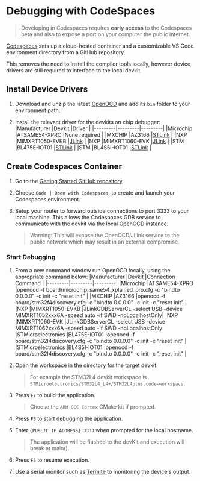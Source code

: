 # Debugging with CodeSpaces

> Developing in Codespaces requires **early access** to the Codespaces beta and also to expose a port on your computer the public internet.

[Codespaces](https://github.com/features/codespaces) sets up a cloud-hosted container and a customizable VS Code environment directory from a GitHub repository. 

This removes the need to install the compiler tools locally, however device drivers are still required to interface to the local devkit.

## Install Device Drivers

1. Download and unzip the latest [OpenOCD](https://gnutoolchains.com/arm-eabi/openocd) and add its `bin` folder to your environment path.

1. Install the relevant driver for the devkits on chip debugger:
    |Manufacturer |Devkit |Driver |
    |---------|---------|---------|
    |Microchip |ATSAME54-XPRO |None required |
    |MXCHIP |AZ3166 |[STLink](https://www.st.com/en/development-tools/stsw-link004.html) |
    |NXP |MIMXRT1050-EVKB |[JLink](https://www.segger.com/downloads/jlink#J-LinkSoftwareAndDocumentationPack) |
    |NXP |MIMXRT1060-EVK |[JLink](https://www.segger.com/downloads/jlink#J-LinkSoftwareAndDocumentationPack) |
    |STM |BL475E-IOT01 |[STLink](https://www.st.com/en/development-tools/stsw-link004.html) |
    |STM |BL4S5I-IOT01 |[STLink](https://www.st.com/en/development-tools/stsw-link004.html) |

## Create Codespaces Container

1. Go to the [Getting Started GitHub repository](https://github.com/azure-rtos/getting-started).

1. Choose `Code | Open with Codespaces`, to create and launch your Codespaces environment.

1. Setup your router to forward outside connections to port 3333 to your local machine. This allows the Codespaces GDB service to communicate with the devkit via the local OpenOCD instance.
    > Warning: This will expose the OpenOCD/JLink service to the public network which may result in an external compromise.

### Start Debugging

1. From a new command window run OpenOCD locally, using the appropriate command below:
    |Manufacturer |Devkit  |Connection Command |
    |---------|---------|---------|
    |Microchip |ATSAME54-XPRO |openocd -f board/microchip_same54_xplained_pro.cfg -c "bindto 0.0.0.0" -c init -c "reset init" |
    |MXCHIP |AZ3166 |openocd -f board/stm32f4discovery.cfg -c "bindto 0.0.0.0" -c init -c "reset init" |
    |NXP |MIMXRT1050-EVKB |JLinkGDBServerCL -select USB -device MIMXRT1052xxx6A -speed auto -if SWD -noLocalhostOnly|
    |NXP |MIMXRT1060-EVK |JLinkGDBServerCL -select USB -device MIMXRT1062xxx6A -speed auto -if SWD -noLocalhostOnly|
    |STMicroelectronics |BL475E-IOT01 |openocd -f board/stm32l4discovery.cfg -c "bindto 0.0.0.0" -c init -c "reset init" |
    |STMicroelectronics |BL4S5I-IOT01 |openocd -f board/stm32l4discovery.cfg -c "bindto 0.0.0.0" -c init -c "reset init" |

1. Open the workspace in the directory for the target devkit. 
    > For example the STM32L4 devkit workspace is `STMicroelectronics/STM32L4_L4+/STM32L4plus.code-workspace`.

1. Press `F7` to build the application.
    > Choose the `ARM GCC Cortex` CMake kit if prompted.

1. Press `F5` to start debugging the application.

1. Enter `{PUBLIC_IP_ADDRESS}:3333` when prompted for the local hostname.
    > The application will be flashed to the devKit and execution will break at main(). 

1. Press `F5` to resume execution.

1. Use a serial monitor such as [Termite](https://www.compuphase.com/software_termite.htm) to monitoring the device's output.
